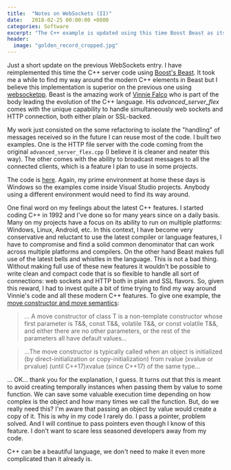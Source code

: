 ```yaml
---
title:  "Notes on WebSockets (II)"
date:   2018-02-25 00:00:00 +0800
categories: Software
excerpt: "The C++ example is updated using this time Boost Beast as its framework."
header:
  image: "golden_record_cropped.jpg"
---
```


Just a short update on the previous WebSockets entry. I have reimplemented this time the C++ server code using [Boost's Beast][boost_beast]. It took me a while to find my way around the modern C++ elements in Beast but I believe this implementation is superior on the previous one using [websocketpp][websocketpp]. Beast is the amazing work of [Vinnie Falco][VF] who is part of the body leading the evolution of the C++ language. His _advanced_server_flex_ comes with the unique capability to handle simultaneously web sockets and HTTP connection, both either plain or SSL-backed.

My work just consisted on the some refactoring to isolate the "handling" of messages received so in the future I can reuse most of the code. I built two examples. One is the HTTP file server with the code coming from the original `advanced_server_flex.cpp` (I believe it is cleaner and neater this way). The other comes with the ability to broadcast messages to all the connected clients, which is a feature I plan to use in some projects.

The code is [here][code]. Again, my prime environment at home these days is Windows so the examples come inside Visual Studio projects. Anybody using a different environment would need to find its way around.

One final word on my feelings about the latest C++ features. I started coding C++ in 1992 and I've done so for many years since on a daily basis. Many on my projects have a focus on its ability to run on multiple platforms: Windows, Linux, Android, etc. In this context, I have become very conservative and reluctant to use the latest compiler or language features, I have to compromise and find a solid common denominator that can work across multiple platforms and compilers. On the other hand Beast makes full use of the latest bells and whistles in the language. This is not a bad thing. Without making full use of these new features it wouldn't be possible to write clean and compact code that is so flexible to handle all sort of connections: web sockets and HTTP both in plain and SSL flavors. So, given this reward, I had to invest quite a bit of time trying to find my way around Vinnie's code and all these modern C++ features. To give one example, the [move constructor and move semantics][move_semantics]:

> ... A move constructor of class T is a non-template constructor whose first parameter is T&&, const T&&, volatile T&&, or const volatile T&&, and either there are no other parameters, or the rest of the parameters all have default values...

>...The move constructor is typically called when an object is initialized (by direct-initialization or copy-initialization) from rvalue (xvalue or prvalue) (until C++17)xvalue (since C++17) of the same type...

... OK... thank you for the explanation, I guess. It turns out that this is meant to avoid creating temporally instances when passing them by value to some function. We can save some valuable execution time depending on how complex is the object and how many times we call the function. But, do we really need this? I'm aware that passing an object by value would create a copy of it. This is why in my code I rarely do. I pass a pointer, problem solved. And I will continue to pass pointers even though I know of this feature. I don't want to scare less seasoned developers away from my code.

C++ can be a beautiful language, we don't need to make it even more complicated than it already is.

[VF]:             https://github.com/vinniefalco
[repository]:     https://github.com/EdFuentetaja/WebSockets
[websocketpp]:    https://github.com/zaphoyd/websocketpp
[boost_beast]:    https://www.boost.org/doc/libs/1_66_0/libs/beast/doc/html/index.html
[code]:           https://github.com/EdFuentetaja/WebSockets/tree/master/WebSocketCPP_Beast
[move_semantics]: https://en.cppreference.com/w/cpp/language/move_constructor